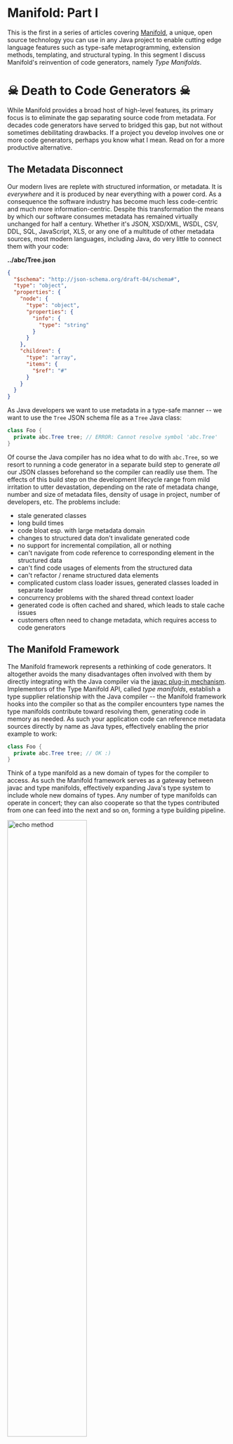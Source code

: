 # Manifold: Part I

This is the first in a series of articles covering [Manifold](http://manifold.systems/), a unique, open source technology you can use 
in any Java project to enable cutting edge language features such as type-safe metaprogramming, extension 
methods, templating, and structural typing.  In this segment I discuss Manifold's reinvention of code generators, namely
_Type Manifolds_.


# ☠ Death to Code Generators ☠

While Manifold provides a broad host of high-level features, its primary focus is to eliminate the gap separating source 
code from metadata. For decades code generators have served to bridged this gap, but not without sometimes debilitating
drawbacks. If a project you develop involves one or more code generators, perhaps you know what I mean.  Read on for a 
more productive alternative.

## The Metadata Disconnect

Our modern lives are replete with structured information, or metadata.  It is _everywhere_ and it is produced by near 
everything with a power cord. As a consequence the software industry has become much less code-centric and much more 
information-centric. Despite this transformation the means by which our software consumes metadata has remained 
virtually unchanged for half a century. Whether it's JSON, XSD/XML, WSDL, CSV, DDL, SQL, JavaScript, XLS, or any one of 
a multitude of other metadata sources, most modern languages, including Java, do very little to connect them with your code:

**../abc/Tree.json**
```json
{
  "$schema": "http://json-schema.org/draft-04/schema#",
  "type": "object",
  "properties": {
    "node": {
      "type": "object",
      "properties": {
        "info": {
          "type": "string"
        }
      }
    },
    "children": {
      "type": "array",
      "items": {
        "$ref": "#"
      }
    }
  }
}
```
                                           
As Java developers we want to use metadata in a type-safe manner -- we want to use the `Tree` JSON schema file as a 
`Tree` Java class:

```java
class Foo {
  private abc.Tree tree; // ERROR: Cannot resolve symbol 'abc.Tree'
}
```  

Of course the Java compiler has no idea what to do with `abc.Tree`, so we resort to running a code generator in a 
separate build step to generate _all_ our JSON classes beforehand so the compiler can readily use them. The effects of 
this build step on the development lifecycle range from mild irritation to utter devastation, depending on the rate of metadata
change, number and size of metadata files, density of usage in project, number of developers, etc. The problems include:
* stale generated classes
* long build times
* code bloat esp. with large metadata domain
* changes to structured data don't invalidate generated code
* no support for incremental compilation, all or nothing
* can't navigate from code reference to corresponding element in the structured data
* can't find code usages of elements from the structured data  
* can't refactor / rename structured data elements 
* complicated custom class loader issues, generated classes loaded in separate loader
* concurrency problems with the shared thread context loader
* generated code is often cached and shared, which leads to stale cache issues
* customers often need to change metadata, which requires access to code generators

## The Manifold Framework

The Manifold framework represents a rethinking of code generators.  It altogether avoids the many disadvantages often
involved with them by directly integrating with the Java compiler via the [javac plug-in mechanism](https://docs.oracle.com/javase/8/docs/jdk/api/javac/tree/com/sun/source/util/Plugin.html). 
Implementors of the Type Manifold API, called _type manifolds_, establish a type supplier relationship with the Java 
compiler -- the Manifold framework hooks into the compiler so that as the compiler encounters type names the type 
manifolds contribute toward resolving them, generating code in memory as needed.  As such your application code 
can reference metadata sources directly by name as Java types, effectively enabling the prior example to work:
```java
class Foo {
  private abc.Tree tree; // OK :)
}
```

Think of a type manifold as a new domain of types for the compiler to access.  As such the Manifold framework serves as 
a gateway between javac and type manifolds, effectively expanding Java's type system to include whole new domains of 
types.  Any number of type manifolds can operate in concert; they can also cooperate so that the types contributed from 
one can feed into the next and so on, forming a type building pipeline. 

<p><img src="http://manifold.systems/images/manifold_diagram.png" alt="echo method" width="60%" height="60%"/></p>

As the diagram illustrates a type manifold contributes to the definition of types in its domain. For example, the JSON
type manifold produces types defined in JSON files.  A type manifold can contribute toward a type in different ways. Most
often a type manifold registers as a `primary` contributor -- it supplies the main body of the type.  The JSON type manifold 
is a primary contributor because it supplies the full type definition according to a JSON Schema file or JSON sample file.  
Alternatively, a type manifold can be a `partial` or `supplementary` contributor.  The Extension type manifold, for instance, 
is a supplementary contributor because it augments an existing type with methods, interfaces, and other features.  Thus 
both the JSON and Extension type manifolds can contribute to the same type, where the JSON manifold supplies the main 
body of the type and the Extension type manifold contributes methods and other features provided by extension classes 
(I'll cover Extensions in a later article).   

Altogether this strategy eliminates many problems plaguing conventional code generation and metadata access in general.  
In essence the Type Manifold API redefines what it means to be a code generator:
* Structured data sources are virtual Java types!
* Your build process is now free of code generation management
* Using a type manifold is simply a matter of adding a Jar file to your project
* You can perform incremental compilation based on changes to structured data
* You can add/remove/modify a structured data source in your project and immediately see and use the change in your code
* You can compile projected classes to disk as normal class files or use them dynamically at runtime
* There are no custom class loaders involved and no thread context loaders to manage
* You can navigate from a code reference to a structured data source in your IDE
* You can perform usage searches on elements in structured data sources to find code references
* You can rename / refactor elements in structured data sources

Further, the Type Manifold API unifies code generation architecture by providing much needed structure and consistency 
for developers writing code generators. It puts an end to "lone wolf" code generator projects only one developer fully understands.
Moreover, you don't have to invest in one-off IDE integration projects; the [Manifold plugin for IntelliJ](http://manifold.systems/docs.html#working-with-intellij) handles everything 
for you, from incremental compilation to usage searching to refactoring.  Finally, even if you've already invested in an 
existing code generator, you can still recycle it as a wrapped type manifold -- the wrapper can delegate 
source production to your existing framework.  Learn more about implementing type manifolds [here](http://manifold.systems/docs.html#build-your-own-manifold).


## Synergy

Perhaps the most refreshing benefit from using Manifold is the synergy resulting from its presence.  With Manifold a
developer can define and use metadata that best suits the needs of a project without having to worry about build
implications or IDE integration; he can create a metadata file, use it directly as a type, modify it, and access the
changes immediately in his code.  No compilation necessary, no build steps to invoke.  With comprehensive IDE support,
he can readily navigate to and from metadata elements, find usages from metadata, refactor, etc.  Finally metadata
has first-class representation in the Java development lifecycle!

<video height="auto" controls="controls" preload="auto" onclick="this.paused ? this.play() : this.pause();">
  <source type="video/mp4" src="http://manifold.systems/images/JsonDemo.mp4">
</video>

## Using Manifold

### Setup

Using Manifold in your Java project is easy:

* Add the Manifold jar[s] to your classpath (and tools.jar if you're using Java 8)
* Add `-Xplugin:Manifold` as an argument to java**c** (for compilation only)

That's all.

Manifold fully supports [Java 8](http://www.oracle.com/technetwork/java/javase/downloads/jdk8-downloads-2133151.html), [Java 9](http://www.oracle.com/technetwork/java/javase/downloads/jdk9-downloads-3848520.html), and [Java 10](http://www.oracle.com/technetwork/java/javase/downloads/jdk10-downloads-4416644.html).

Manifold works well with Maven and Gradle too.  Learn more about adding Manifold to your project [here](http://manifold.systems/docs.html#setup).

### Working with IntelliJ

Manifold is best experienced using [IntelliJ IDEA](https://www.jetbrains.com/idea/download).

**Install**

Get the [Manifold plugin](https://plugins.jetbrains.com/plugin/10057-manifold) for IntelliJ IDEA directly from IntelliJ via:

```Settings | Plugins | Browse Repositories | Manifold```

<p><img src="http://manifold.systems/images/ManifoldPlugin.png" alt="echo method" width="60%" height="60%"/></p>


**New Project**

Creating a new project with Manifold support is easy:

<p>
  <video height="60%" width="60%" controls="controls" preload="auto" onclick="this.paused ? this.play() : this.pause();">
    <source type="video/mp4" src="http://manifold.systems/images/NewProject.mp4">
  </video>
</p>


**Add Manifold to Existing Module**

Adding manifold to module[s] of an existing project is easy:

<p><img src="http://manifold.systems/images/ManifoldModule.png" alt="echo method" width="60%" height="60%"/></p>

**Sample Project**

Experiment with the [Manifold Sample Project](https://github.com/manifold-systems/manifold-sample-project).


## Conclusion

As a long time Java developer I've personally worked on several projects involving heavy code generation.  I've seen
the sometimes devastating effects of its use: build times measured in hours at customer sites, dev lifecycle demoralization, 
code generator development and maintenance consuming precious time, etc.  It's about time for a better solution and I think Manifold
makes good progress toward that goal. Type Manifolds offer an inviting and productive development experience. With no 
code generators to invoke and no separate build steps to integrate, metadata just works.

There'a much more to cover, I've only scratched the surface with the Type Manifold API.  Future articles in this series
will cover:
* Using the JSON type manifold
* The Extension Manifold and writing Extension Classes
* Structural Typing
* Manifold Templates
* The SQL type manifold

As a bonus for reading this far, I'll touch on one of Manifold's latest features...

A **String template** lets you use the `$` character to embed a Java expression directly into a String.  You can 
use `$` to embed a simple variable:
```java
int hour = 8;
String time = "It is $hour o'clock";  // prints "It is 8 o'clock"
```
Or you can embed an expression of any complexity in curly braces:
```java
LocalTime localTime = LocalTime.now();
String ltime = "It is ${localTime.getHour()}:${localTime.getMinute()}"; // prints "It is 8:39"
```

Learn more [here](http://manifold.systems/docs.html#templating).
 